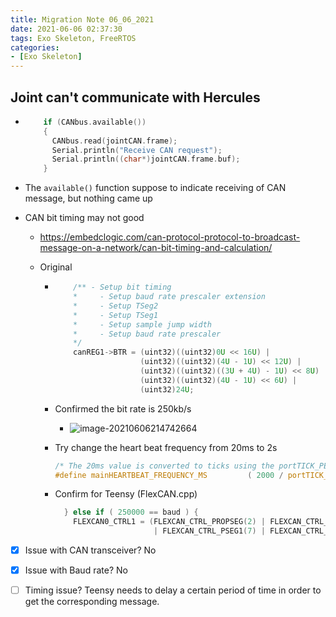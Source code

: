 ```yaml
---
title: Migration Note 06_06_2021
date: 2021-06-06 02:37:30
tags: Exo Skeleton, FreeRTOS
categories:
- [Exo Skeleton]
---
```


## Joint can't communicate with Hercules

- ```c
      if (CANbus.available())
      {
        CANbus.read(jointCAN.frame);
        Serial.println("Receive CAN request");
        Serial.println((char*)jointCAN.frame.buf);
      }
  ```

- The `available()` function suppose to indicate receiving of CAN message, but nothing came up

- CAN bit timing may not good

  - https://embedclogic.com/can-protocol-protocol-to-broadcast-message-on-a-network/can-bit-timing-and-calculation/

  - Original 

    - ```c
          /** - Setup bit timing 
          *     - Setup baud rate prescaler extension
          *     - Setup TSeg2
          *     - Setup TSeg1
          *     - Setup sample jump width
          *     - Setup baud rate prescaler
          */
          canREG1->BTR = (uint32)((uint32)0U << 16U) |
                         (uint32)((uint32)(4U - 1U) << 12U) |
                         (uint32)((uint32)((3U + 4U) - 1U) << 8U) |
                         (uint32)((uint32)(4U - 1U) << 6U) |
                         (uint32)24U;
      ```

    - Confirmed the bit rate is 250kb/s

      - ![image-20210606214742664](https://raw.githubusercontent.com/bifeitang/blog-img-hosting-yang/master/article_imgs/image-20210606214742664.png)

    - Try change the heart beat frequency from 20ms to 2s 

      ```c
      /* The 20ms value is converted to ticks using the portTICK_PERIOD_MS constant. */
      #define mainHEARTBEAT_FREQUENCY_MS         ( 2000 / portTICK_PERIOD_MS )
      ```

    - Confirm for Teensy (FlexCAN.cpp)

      ```c
        } else if ( 250000 == baud ) {
          FLEXCAN0_CTRL1 = (FLEXCAN_CTRL_PROPSEG(2) | FLEXCAN_CTRL_RJW(1)
                            | FLEXCAN_CTRL_PSEG1(7) | FLEXCAN_CTRL_PSEG2(3) | FLEXCAN_CTRL_PRESDIV(3));
      ```

      

- [x] Issue with CAN transceiver? No

- [x] Issue with Baud rate? No

- [ ] Timing issue? Teensy needs to delay a certain period of time in order to get the corresponding message. 
